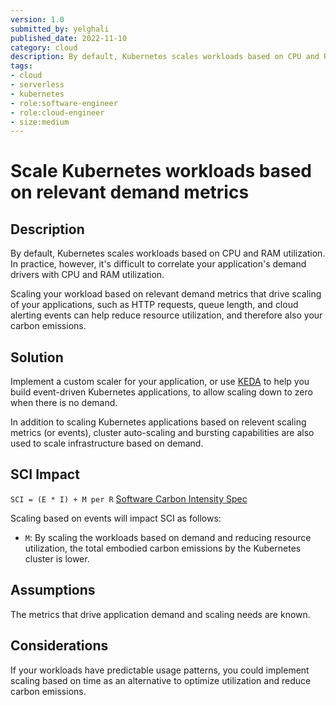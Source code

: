 ```yaml
---
version: 1.0
submitted_by: yelghali
published_date: 2022-11-10
category: cloud
description: By default, Kubernetes scales workloads based on CPU and RAM utilization. In practice, however, it's difficult to correlate your application's demand drivers with CPU and RAM utilization. Scaling your workload based on relevant demand metrics that drive scaling of your applications, such as HTTP requests, queue length, and cloud alerting events can help reduce resource utilization, and therefore also your carbon emissions.
tags: 
- cloud
- serverless
- kubernetes
- role:software-engineer
- role:cloud-engineer
- size:medium
---
```


# Scale Kubernetes workloads based on relevant demand metrics

## Description
By default, Kubernetes scales workloads based on CPU and RAM utilization. In practice, however, it's difficult to correlate your application's demand drivers with CPU and RAM utilization.

Scaling your workload based on relevant demand metrics that drive scaling of your applications, such as HTTP requests, queue length, and cloud alerting events can help reduce resource utilization, and therefore also your carbon emissions.

## Solution

Implement a custom scaler for your application, or use [KEDA](https://keda.sh) to help you build event-driven Kubernetes applications, to allow scaling down to zero when there is no demand.

In addition to scaling Kubernetes applications based on relevent scaling metrics (or events), cluster auto-scaling and bursting capabilities are also used to scale infrastructure based on demand.

## SCI Impact
`SCI = (E * I) + M per R`
[Software Carbon Intensity Spec](https://grnsft.org/sci)

Scaling based on events will impact SCI as follows:

- `M`: By scaling the workloads based on demand and reducing resource utilization, the total embodied carbon emissions by the Kubernetes cluster is lower.

## Assumptions

The metrics that drive application demand and scaling needs are known.

## Considerations
If your workloads have predictable usage patterns, you could implement scaling based on time as an alternative to optimize utilization and reduce carbon emissions.

